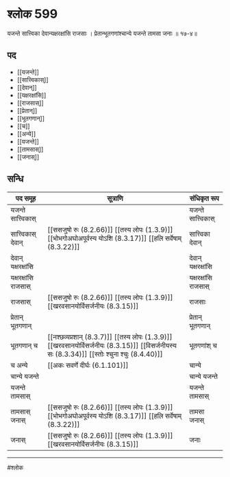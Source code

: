 # श्लोक 599

यजन्ते सात्त्विका देवान्यक्षरक्षांसि राजसाः ।
प्रेतान्भूतगणांश्चान्ये यजन्ते तामसा जनाः ॥ १७-४॥


## पद 

- [[यजन्ते]]
- [[सात्त्विकास्]]
- [[देवान्]]
- [[यक्षरक्षांसि]]
- [[राजसास्]]
- [[प्रेतान्]]
- [[भूतगणान्]]
- [[च]]
- [[अन्ये]]
- [[यजन्ते]]
- [[तामसास्]]
- [[जनास्]]

## सन्धि

| पद समूह | सूत्राणि | संधिकृत रूप |
| ----- | ----- | ----- |
| यजन्ते सात्त्विकास् |  | यजन्ते सात्त्विकास् |
| सात्त्विकास् देवान् |  [[ससजुषो रुः (8.2.66)]] [[तस्य लोपः (1.3.9)]] [[भोभगोअघोअपूर्वस्य योऽशि (8.3.17)]] [[हलि सर्वेषाम् (8.3.22)]] | सात्त्विका देवान् |
| देवान् यक्षरक्षांसि |  | देवान् यक्षरक्षांसि |
| यक्षरक्षांसि राजसास् |  | यक्षरक्षांसि राजसास् |
| राजसास् |  [[ससजुषो रुः (8.2.66)]] [[तस्य लोपः (1.3.9)]] [[खरवसानयोर्विसर्जनीयः (8.3.15)]] | राजसाः |
| प्रेतान् भूतगणान् |  | प्रेतान् भूतगणान् |
| भूतगणान् च |  [[नश्छव्यप्रशान् (8.3.7)]] [[तस्य लोपः (1.3.9)]] [[खरवसानयोर्विसर्जनीयः (8.3.15)]] [[विसर्जनीयस्य सः (8.3.34)]] [[स्तोः श्चुना श्चुः (8.4.40)]] | भूतगणांश् च |
| च अन्ये |  [[अकः सवर्णे दीर्घः (6.1.101)]] | चान्ये |
| चान्ये यजन्ते |  | चान्ये यजन्ते |
| यजन्ते तामसास् |  | यजन्ते तामसास् |
| तामसास् जनास् |  [[ससजुषो रुः (8.2.66)]] [[तस्य लोपः (1.3.9)]] [[भोभगोअघोअपूर्वस्य योऽशि (8.3.17)]] [[हलि सर्वेषाम् (8.3.22)]] | तामसा जनास् |
| जनास् |  [[ससजुषो रुः (8.2.66)]] [[तस्य लोपः (1.3.9)]] [[खरवसानयोर्विसर्जनीयः (8.3.15)]] | जनाः |


---

#श्लोक